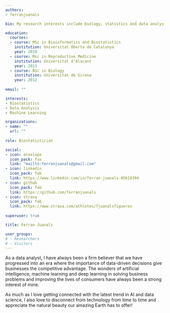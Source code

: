 ```yaml
---
authors:
- ferranjuanals

bio: My research interests include biology, statistics and data analysis.

education:
  courses:
  - course: MSc in Bioinformatics and Biostatistics
    institution: Universitat Oberta de Catalunya
    year: 2019
  - course: Msc in Reproductive Medicine
    institution: Universitat d'Alacant
    year: 2013
  - course: BSc in Biology
    institution: Universitat de Girona
    year: 2012
    
email: ""

interests:
- Biostatistics
- Data Analysis
- Machine Learning

organizations:
- name: ""
  url: ""
  
role: Biostatistician

social:
- icon: envelope
  icon_pack: fas
  link: "mailto:ferranjuanals@gmail.com"
- icon: linkedin
  icon_pack: fab
  link: https://www.linkedin.com/in/ferran-juanals-05618394
- icon: github
  icon_pack: fab
  link: https://github.com/ferranjuanals
- icon: strava
  icon_pack: fab
  link: https://www.strava.com/athletes/fjuanalsfigueras
  
superuser: true

title: Ferran Juanals

user_groups:
# - Researchers
# - Visitors
---
```


As a data analyst, I have always been a firm believer that we have progressed into an era where the importance of data-driven decisions give businesses the competitive advantage. The wonders of artificial intelligence, machine learning and deep learning in solving business problems and improving the lives of consumers have always been a strong interest of mine.

As much as I love getting connected with the latest trend in AI and data science, I also love to disconnect from technology from time to time and appreciate the natural beauty our amazing Earth has to offer!
